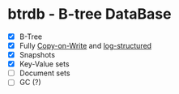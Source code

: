 # btrdb - B-tree DataBase

- [x] B-Tree
- [x] Fully [Copy-on-Write](https://en.wikipedia.org/wiki/Copy-on-write) and [log-structured](https://en.wikipedia.org/wiki/Log-structured_file_system)
- [x] Snapshots
- [x] Key-Value sets
- [ ] Document sets
- [ ] GC (?)
